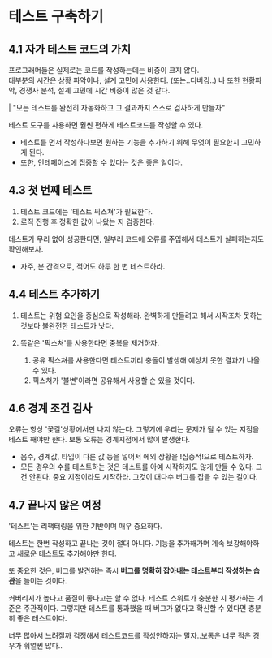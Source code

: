 # 테스트 구축하기

## 4.1 자가 테스트 코드의 가치

프로그래머들은 실제로는 코드를 작성하는데는 비중이 크지 않다. <br>
대부분의 시간은 상황 파악이나, 설계 고민에 사용한다. (또는..디버깅..)
나 또한 현황파악, 경쟁사 분석, 설계 고민에 시간 비중이 많은 것 같다.

| "모든 테스트를 완전히 자동화하고 그 결과까지 스스로 검사하게 만들자"

테스트 도구를 사용하면 훨씬 편하게 테스트코드를 작성할 수 있다. <br>

* 테스트를 먼저 작성하다보면 원하는 기능을 추가하기 위해 무엇이 필요한지 고민하게 된다.
* 또한, 인테페이스에 집중할 수 있다는 것은 좋은 일이다.

## 4.3 첫 번째 테스트

1. 테스트 코드에는 '테스트 픽스쳐'가 필요한다.
2. 로직 진행 후 정확한 값이 나왔는 지 검증한다.

테스트가 무리 없이 성공한다면, 일부러 코드에 오류를 주입해서 테스트가 실패하는지도 확인해보자.

* 자주, 분 간격으로, 적어도 하루 한 번 테스트하라.

## 4.4 테스트 추가하기

1. 테스트는 위험 요인을 중심으로 작성해라. 완벽하게 만들려고 해서 시작조차 못하는 것보다 불완전한 테스트가 낫다.
2. 똑같은 '픽스쳐'를 사용한다면 중복을 제거하자.

   1. 공유 픽스쳐를 사용한다면 테스트끼리 충돌이 발생해 예상치 못한 결과가 나올 수 있다.
   2. 픽스쳐가 '불변'이라면 공유해서 사용할 순 있을 것이다.

## 4.6 경계 조건 검사

오류는 항상 '꽃길'상황에서만 나지 않는다. 그렇기에 우리는 문제가 될 수 있는 지점을 테스트 해야만 한다.
보통 오류는 경계지점에서 많이 발생한다.

* 음수, 경계값, 타입이 다른 값 등을 넣어서 에외 상황을 !집중적!으로 테스트하자.
* 모든 경우의 수를 테스트하는 것은 테스트를 아예 시작하지도 않게 만들 수 있다. 그건 안된다. 중요 지점이라도 시작하라. 그것이 대다수 버그를 잡을 수 있는 길이다.

## 4.7 끝나지 않은 여정

'테스트'는 리팩터링을 위한 기반이며 매우 중요하다.

테스트는 한번 작성하고 끝나는 것이 절대 아니다. 기능을 추가해가며 계속 보강해야하고 새로운 테스트도 추가해야만 한다.

또 중요한 것은, 버그를 발견하는 즉시 **버그를 명확히 잡아내는 테스트부터 작성하는 습관**을 들이는 것이다.

커버리지가 높다고 품질이 좋다고는 할 수 없다. 테스트 스위트가 충분한 지 평가하는 기준은 주관적이다. 그렇지만 테스트를 통과했을 때 버그가 없다고 확신할 수 있다면 충분히 좋은 테스트이다.

너무 많아서 느려질까 걱정해서 테스트코드를 작성안하지는 말자..보통은 너무 적은 경우가 훠얼씬 많다..
